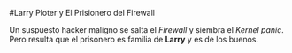 #Larry Ploter y El Prisionero del Firewall

Un suspuesto hacker maligno se salta el *Firewall* y siembra el *Kernel panic*.
Pero resulta que el prisonero es familia de **Larry** y es de los buenos.
